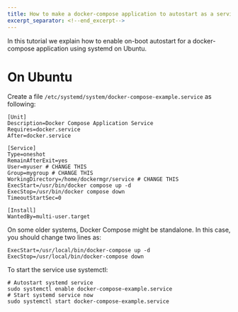 ```yaml
---
title: How to make a docker-compose application to autostart as a service?
excerpt_separator: <!--end_excerpt-->
---
```


In this tutorial we explain how to enable on-boot autostart for a docker-compose application using systemd on Ubuntu.

<!--end_excerpt-->

# On Ubuntu

Create a file `/etc/systemd/system/docker-compose-example.service` as following:

```
[Unit]
Description=Docker Compose Application Service
Requires=docker.service
After=docker.service

[Service]
Type=oneshot
RemainAfterExit=yes
User=myuser # CHANGE THIS
Group=mygroup # CHANGE THIS
WorkingDirectory=/home/dockermgr/service # CHANGE THIS
ExecStart=/usr/bin/docker compose up -d
ExecStop=/usr/bin/docker compose down
TimeoutStartSec=0

[Install]
WantedBy=multi-user.target
```

On some older systems, Docker Compose might be standalone. In this case, you should change two lines as:
```
ExecStart=/usr/local/bin/docker-compose up -d
ExecStop=/usr/local/bin/docker-compose down
```

To start the service use systemctl:
```
# Autostart systemd service
sudo systemctl enable docker-compose-example.service
# Start systemd service now
sudo systemctl start docker-compose-example.service
```
